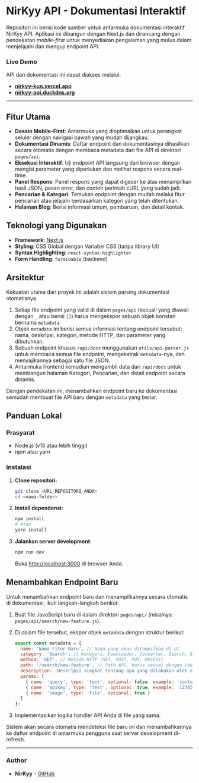 # NirKyy API - Dokumentasi Interaktif

Repositori ini berisi kode sumber untuk antarmuka dokumentasi interaktif NirKyy API. Aplikasi ini dibangun dengan Next.js dan dirancang dengan pendekatan *mobile-first* untuk menyediakan pengalaman yang mulus dalam menjelajahi dan menguji endpoint API.

### Live Demo

API dan dokumentasi ini dapat diakses melalui:
- **[nirkyy-kun.vercel.app](https://nirkyy-kun.vercel.app)**
- **[nirkyy-api.duckdns.org](https://nirkyy-api.duckdns.org)**

---

## Fitur Utama

- **Desain Mobile-First**: Antarmuka yang dioptimalkan untuk perangkat seluler dengan navigasi bawah yang mudah dijangkau.
- **Dokumentasi Dinamis**: Daftar endpoint dan dokumentasinya dihasilkan secara otomatis dengan membaca metadata dari file API di direktori `pages/api`.
- **Eksekusi Interaktif**: Uji endpoint API langsung dari browser dengan mengisi parameter yang diperlukan dan melihat respons secara real-time.
- **Panel Respons**: Panel respons yang dapat digeser ke atas menampilkan hasil JSON, pesan error, dan contoh perintah cURL yang sudah jadi.
- **Pencarian & Kategori**: Temukan endpoint dengan mudah melalui fitur pencarian atau jelajahi berdasarkan kategori yang telah ditentukan.
- **Halaman Blog**: Berisi informasi umum, pembaruan, dan detail kontak.

## Teknologi yang Digunakan

- **Framework**: [Next.js](https://nextjs.org/)
- **Styling**: CSS Global dengan Variabel CSS (tanpa library UI)
- **Syntax Highlighting**: `react-syntax-highlighter`
- **Form Handling**: `formidable` (backend)

## Arsitektur

Kekuatan utama dari proyek ini adalah sistem parsing dokumentasi otomatisnya.

1.  Setiap file endpoint yang valid di dalam `pages/api` (kecuali yang diawali dengan `_` atau berisi `[]`) harus mengekspor sebuah objek konstan bernama `metadata`.
2.  Objek `metadata` ini berisi semua informasi tentang endpoint tersebut: nama, deskripsi, kategori, metode HTTP, dan parameter yang dibutuhkan.
3.  Sebuah endpoint khusus `/api/docs` menggunakan `utils/api-parser.js` untuk membaca semua file endpoint, mengekstrak `metadata`-nya, dan menyajikannya sebagai satu file JSON.
4.  Antarmuka frontend kemudian mengambil data dari `/api/docs` untuk membangun halaman Kategori, Pencarian, dan detail endpoint secara dinamis.

Dengan pendekatan ini, menambahkan endpoint baru ke dokumentasi semudah membuat file API baru dengan `metadata` yang benar.

## Panduan Lokal

### Prasyarat

- Node.js (v16 atau lebih tinggi)
- npm atau yarn

### Instalasi

1.  **Clone repositori:**
    ```bash
    git clone <URL_REPOSITORI_ANDA>
    cd <nama-folder>
    ```

2.  **Install dependensi:**
    ```bash
    npm install
    # atau
    yarn install
    ```

3.  **Jalankan server development:**
    ```bash
    npm run dev
    ```
    Buka [http://localhost:3000](http://localhost:3000) di browser Anda.

## Menambahkan Endpoint Baru

Untuk menambahkan endpoint baru dan menampilkannya secara otomatis di dokumentasi, ikuti langkah-langkah berikut:

1.  Buat file JavaScript baru di dalam direktori `pages/api/` (misalnya: `pages/api/search/new-feature.js`).

2.  Di dalam file tersebut, ekspor objek `metadata` dengan struktur berikut:

    ```javascript
    export const metadata = {
      name: 'Nama Fitur Baru', // Nama yang akan ditampilkan di UI
      category: 'Search', // Kategori: Downloader, Converter, Search, Game & Fun, Other
      method: 'GET', // Metode HTTP (GET, POST, PUT, DELETE)
      path: '/search/new-feature', // Path API, harus sesuai dengan lokasi file
      description: 'Deskripsi singkat tentang apa yang dilakukan oleh endpoint ini.',
      params: [
        { name: 'query', type: 'text', optional: false, example: 'contoh query' },
        { name: 'apiKey', type: 'text', optional: true, example: '12345' },
        { name: 'image', type: 'file', optional: true }
      ]
    };
    ```

3.  Implementasikan logika handler API Anda di file yang sama.

Sistem akan secara otomatis mendeteksi file baru ini dan menambahkannya ke daftar endpoint di antarmuka pengguna saat server development di-refresh.

---

### Author

- **NirKyy** - [GitHub](https://github.com/rikikangsc2-eng)